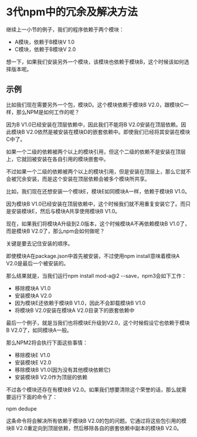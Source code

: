 # 3代npm中的冗余及解决方法

继续上一小节的例子，我们的程序依赖于两个模块：

+ A模块，依赖于B模块V 1.0
+ C模块，依赖于B模块V 2.0

想一下，如果我们安装另外一个模块，该模块也依赖于模块B，这个时候该如何选择版本呢。

## 示例

比如我们现在需要另外一个包，模块D。这个模块依赖于模块B V2.0，跟模块C一样，那么NPM是如何工作的呢？

因为B V1.0已经安装在顶层依赖中，因此我们不能将B V2.0安装在顶层依赖。因此模块B V2.0依然是被安装在模块D的嵌套依赖中。即使我们已经将其安装在模块C中了。

如果一个二级的依赖被两个以上的模块引用，但这个二级的依赖不是安装在顶层上，它就回被安装在各自引用的模块嵌套中。

不过如果一个二级的依赖被两个以上的模块引用，但是安装在顶层上，那么它就不会被冗余安装，而是这个安装在顶层依赖会被多个模块所共享。

比如，我们现在还想安装一个模块E，模块E如同模块A一样，依赖于模块B V1.0。

因为模块B V1.0已经安装在顶层依赖中，这个时候我们就不用重复安装它了。而只是安装模块E，然后与模块A共享使用模块B V1.0。

现在，如果我们将模块A升级到2.0版本，这个时候模块A不再依赖模块B V1.0了，而是模块B V2.0了，那么npm会如何做呢？

关键是要去记住安装的顺序。

即使模块A在package.json中首先被安装，不过使用npm install意味着模块A V2.0是最后一个被安装的。

那么结果就是，当我们运行npm install mod-a@2 --save，npm3会如下工作：

+ 移除模块A V1.0
+ 安装模块A V2.0
+ 因为模块E还依赖于模块B V1.0，因此不会卸载模块B V1.0
+ 将模块B V2.0安装在模块A V2.0目录下的嵌套依赖中

最后一个例子，就是当我们也将模块E升级到V2.0，这个时候假设它也依赖于模块B V2.0了，如同模块A一般。

那么NPM2将会执行下面这些事情：

+ 移除模块E V1.0
+ 安装模块E V2.0
+ 移除模块B V1.0(因为没有其他模块依赖它)
+ 安装模块B V2.0作为顶层的依赖

不过各个模块还存在有模块B V2.0。如果我们想要清除这个荣誉的话，那么就需要运行下面的命令了：

npm dedupe

这条命令将会解决所有依赖于模块B V2.0的包的问题。它通过将这些包引用的模块B V2.0重定向到顶层依赖，然后移除各自的嵌套依赖中副本的模块B V2.0。
